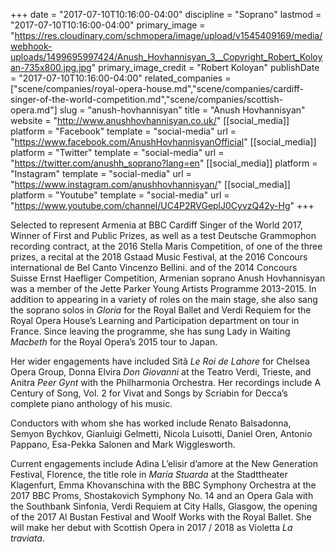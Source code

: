 +++
date = "2017-07-10T10:16:00-04:00"
discipline = "Soprano"
lastmod = "2017-07-10T10:16:00-04:00"
primary_image = "https://res.cloudinary.com/schmopera/image/upload/v1545409169/media/webhook-uploads/1499695997424/Anush_Hovhannisyan_3__Copyright_Robert_Koloyan-735x800.jpg.jpg"
primary_image_credit = "Robert Koloyan"
publishDate = "2017-07-10T10:16:00-04:00"
related_companies = ["scene/companies/royal-opera-house.md","scene/companies/cardiff-singer-of-the-world-competition.md","scene/companies/scottish-opera.md"]
slug = "anush-hovhannisyan"
title = "Anush Hovhannisyan"
website = "http://www.anushhovhannisyan.co.uk/"
[[social_media]]
platform = "Facebook"
template = "social-media"
url = "https://www.facebook.com/AnushHovhannisyanOfficial"
[[social_media]]
platform = "Twitter"
template = "social-media"
url = "https://twitter.com/anushh_soprano?lang=en"
[[social_media]]
platform = "Instagram"
template = "social-media"
url = "https://www.instagram.com/anushhovhannisyan/"
[[social_media]]
platform = "Youtube"
template = "social-media"
url = "https://www.youtube.com/channel/UC4P2RVGeplJ0CyvzQ42y-Hg"
+++

Selected to represent Armenia at BBC Cardiff Singer of the World 2017, Winner of First and Public Prizes, as well as a test Deutsche Grammophon recording contract, at the 2016 Stella Maris Competition, of one of the three prizes, a recital at the 2018 Gstaad Music Festival, at the 2016 Concours international de Bel Canto Vincenzo Bellini. and of the 2014 Concours Suisse Ernst Haefliger Competition, Armenian soprano Anush Hovhannisyan was a member of the Jette Parker Young Artists Programme 2013-2015. In addition to appearing in a variety of roles on the main stage, she also sang the soprano solos in *Gloria* for the Royal Ballet and Verdi Requiem for the Royal Opera House’s Learning and Participation department on tour in France. Since leaving the programme, she has sung Lady in Waiting *Macbeth* for the Royal Opera’s 2015 tour to Japan.

Her wider engagements have included Sitâ *Le Roi de Lahore* for Chelsea Opera Group, Donna Elvira *Don Giovanni* at the Teatro Verdi, Trieste, and Anitra *Peer Gynt* with the Philharmonia Orchestra. Her recordings include A Century of Song, Vol. 2 for Vivat and Songs by Scriabin for Decca’s complete piano anthology of his music.

Conductors with whom she has worked include Renato Balsadonna, Semyon Bychkov, Gianluigi Gelmetti, Nicola Luisotti, Daniel Oren, Antonio Pappano, Esa-Pekka Salonen and Mark Wigglesworth.

Current engagements include Adina L’elisir d’amore at the New Generation Festival, Florence, the title role in *Maria Stuarda* at the Stadttheater Klagenfurt, Emma Khovanschina with the BBC Symphony Orchestra at the 2017 BBC Proms, Shostakovich Symphony No. 14 and an Opera Gala with the Southbank Sinfonia, Verdi Requiem at City Halls, Glasgow, the opening of the 2017 Al Bustan Festival and Woolf Works with the Royal Ballet. She will make her debut with Scottish Opera in 2017 / 2018 as Violetta *La traviata*.
